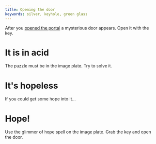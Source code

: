 ```yaml
---
title: Opening the door
keywords: silver, keyhole, green glass
---
```


After you [opened the portal](020-portal.md) a mysterious door appears. Open it with the key.

# It is in acid
The puzzle must be in the image plate. Try to solve it.

# It's hopeless
If you could get some hope into it...

# Hope!
Use the glimmer of hope spell on the image plate. Grab the key and open the door.
